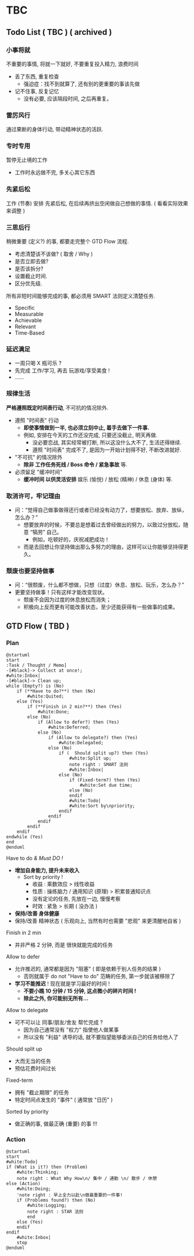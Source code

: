 # TBC

## Todo List \( TBC \) \( archived \)

### 小事将就

不重要的事情, 将就一下就好, 不要重复投入精力, 浪费时间

* 丢了东西, 重复检查
  * 强迫症：找不到就算了, 还有别的更重要的事该先做
* 记不住事, 反复记忆
  * 没有必要, 应该隔段时间, 之后再重复。

### 雷厉风行

通过果断的身体行动, 带动精神状态的活跃.

### 专时专用

暂停无止境的工作

* 工作时永远做不完, 多关心其它东西

### 先紧后松

工作 \(节奏\) 安排 先紧后松, 在后续再挤出空闲做自己想做的事情. \( 看看实际效果来调整 \)

### 三思后行

稍微重要 \(定义?\) 的事, 都要走完整个 GTD Flow 流程.

* 考虑清楚该不该做? \( 取舍 / Why \)
* 是否立即去做?
* 是否该拆分?
* 设置截止时间.
* 区分优先级.

所有非短时间能够完成的事, 都必须用 SMART 法则定义清楚任务.

* Specific
* Measurable
* Achievable
* Relevant
* Time-Based

### 延迟满足

* 一周只喝 X 瓶可乐 ?
* 先完成 工作/学习, 再去 玩游戏/享受美食 !
* ……

### 规律生活

**严格遵照既定时间表行动**, 不可抗的情况除外.

* 遵照 "时间表" 行动
  * **即使事情做到一半, 也必须立刻中止, 着手去做下一件事.**
  * 例如, 安排在今天的工作还没完成, 只要还没截止, 明天再做.
    * 没必要恋战, 其实经常被打断, 所以这没什么大不了, 生活还得继续.
    * 遵照 "时间表" 完成不了, 是因为一开始计划得不好, 不断改进就好.
* "不可抗" 的情况除外
  * **除非 工作任务死线 / Boss 命令 / 紧急事故** 等.
* 必须留足 "缓冲时间"
  * **缓冲时间 以供灵活安排** 娱乐 \(愉悦\) / 放松 \(精神\) / 休息 \(身体\) 等.

### 取消许可，牢记理由

* 问：“觉得自己做事做得还行或者已经没有动力了，想要放松、放弃、放纵，怎么办？”
  * 想要放弃的时候，不要总是想着过去曾经做出的努力，以致过分放松，随意 “犒劳” 自己。
    * 例如，吃顿好的，庆祝减肥成功！
  * 而是去回想让你坚持做出那么多努力的理由，这样可以让你能够坚持得更久。

### 颓废也要坚持做事

* 问：“很颓废，什么都不想做，只想（过度）休息、放松、玩乐，怎么办？”
* 更要坚持做事！只有这样才能改变现状。
  * 颓废不会因为过度的休息放松而消失；
  * 积极向上反而更有可能改善状态，至少还能获得有一些做事的成果。

## GTD Flow \( TBD \)

### Plan

```text
@startuml
start
:Task / Thought / Memo]
-[#black]-> Collect at once!;
#white:Inbox|
-[#black]-> Clean up;
while (Empty?) is (No)
    if (**Have to do?**) then (No)
        #white:Quited;
    else (Yes)
        if (**Finish in 2 min?**) then (Yes)
            #white:Done;
        else (No)
            if (Allow to defer?) then (Yes)
                #white:Deferred;
            else (No)
                if (Allow to delegate?) then (Yes)
                    #white:Delegated;
                else (No)
                    if (  Should split up?) then (Yes)
                        #white:Split up;
                        note right : SMART 法则
                        #white:Inbox|
                    else (No)
                        if (Fixed-term?) then (Yes)
                            #white:Set due time;
                        else (No)
                        endif
                        #white:Todo|
                        #white:Sort by\npriority;
                    endif
                endif
            endif
        endif
    endif
endwhile (Yes)
end
@enduml
```

Have to do _& Must DO !_

* **增加自身能力, 提升未来收入**
  * Sort by priority !
    * 收益 : 乘数效应 &gt; 线性收益
    * 性质 : 操练脑力 / 通用知识 \(原理\) &gt; 积累普通知识点
    * 没有定论的任务, 先放在一边, 慢慢考察
    * 时效 : 紧急 &gt; 长期 \( 没办法 \)
* **保持/改善 身体健康**
* 保持/改善 精神状态 \( 乐观向上, 当然有时也需要 "悲观" 来更清醒地自省 \)

Finish in 2 min

* 并非严格 2 分钟, 而是 很快就能完成的任务

Allow to defer

* 允许推迟的, 通常都是因为 "阻塞" \( 即是依赖于别人任务的结果 \)
  * 否则就属于 do not "Have to do" 范畴的任务, 第一步就该被移除了
* **学习不能推迟** ! 现在就是学习最好的时间 !
  * **不要小瞧 10 分钟 / 15 分钟, 这点微小的碎片时间 !**
  * **除此之外, 你可能别无所有…**

Allow to delegate

* 可不可以让 同事/朋友/舍友 帮忙完成 ?
  * 因为自己通常没有 "权力" 指使他人做某事
  * 所以没有 "利益" 诱导的话, 就不要指望能够委派自己的任务给他人了

Should split up

* 大而无当的任务
* 预估花费时间过长

Fixed-term

* 拥有 "截止期限" 的任务
* 特定时间点发生的 "事件" \( 通常放 "日历" \)

Sorted by priority

* 做正确的事, 做最正确 \(重要\) 的事 !!!

### Action

```text
@startuml
start
#white:Todo|
if (What is it?) then (Problem)
    #white:Thinking;
    note right : What Why How\n/ 集中 / 通勤 \n/ 散步 / 休憩
else (Action)
    #white:Doing;
    'note right : 早上全力以赴\n做最重要的一件事!
    if (Problems found?) then (No)
        #white:Logging;
        note right : STAR 法则
        end
    else (Yes)
    endif
endif
    #white:Inbox|
    stop
@enduml
```

